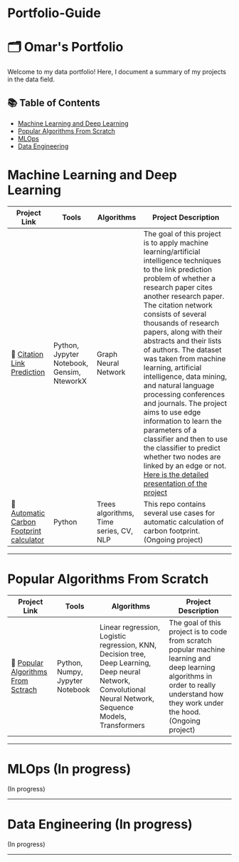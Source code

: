# Portfolio-Guide

# 🗂️ Omar's Portfolio

Welcome to my data portfolio! Here, I document a summary of my projects in the data field. 

## 📚 Table of Contents
- [Machine Learning and Deep Learning](#machine-learning-and-deep-learning)
- [Popular Algorithms From Scratch](#popular-algorithms-from-scratch)
- [MLOps](#machine-learning)
- [Data Engineering](#data-engineering)

# Machine Learning and Deep Learning


| Project Link | Tools | Algorithms |Project Description | 
|---|---|---|---|
| 📄 [Citation Link Prediction](https://github.com/Omarlaouan/citation_prediciton) | Python, Jypyter Notebook, Gensim, NteworkX| Graph Neural Network | The goal of this project is to apply machine learning/artificial intelligence techniques to the link prediction problem of whether a research paper cites another research paper. The citation network consists of several thousands of research papers, along with their abstracts and their lists of authors. The dataset was taken from machine learning, artificial intelligence, data mining, and natural language processing conferences and journals. The project aims to use edge information to learn the parameters of a classifier and then to use the classifier to predict whether two nodes are linked by an edge or not. [Here is the detailed presentation of the project](https://github.com/Omarlaouan/citation_prediciton/blob/main/Project%20presentation%20-%20citation%20prediction.pdf) 
| 📄 [Automatic Carbon Footprint calculator](https://github.com/Omarlaouan/Automatic-carbon-footprint-calculator) | Python | Trees algorithms, Time series, CV, NLP | This repo contains several use cases for automatic calculation of carbon footprint. (Ongoing project) |


***

# Popular Algorithms From Scratch 
| Project Link | Tools | Algorithms |Project Description | 
|---|---|---|---|
| 🤖 [Popular Algorithms From Sctrach](https://github.com/Omarlaouan/popular_algorithms_from_scratch) | Python, Numpy, Jypyter Notebook| Linear regression, Logistic regression, KNN, Decision tree, Deep Learning, Deep neural Network, Convolutional Neural Network, Sequence Models, Transformers | The goal of this project is to code from scratch popular machine learning and deep learning algorithms in order to really understand how they work under the hood. (Ongoing project)|  
***

# MLOps (In progress)
(In progress)
***

# Data Engineering (In progress)
(In progress)
***


